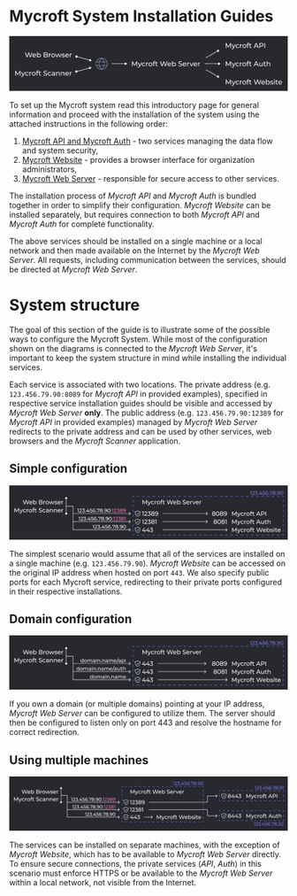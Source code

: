 # Mycroft System Installation Guides

![System structure](./img/system-structure.png 'System structure')

To set up the Mycroft system read this introductory page for general information and proceed with the installation of the system using the attached instructions in the following order:

1. [Mycroft API and Mycroft Auth](./mycroft-api) - two services managing the data flow and system security,
2. [Mycroft Website](./mycroft-website) - provides a browser interface for organization administrators,
3. [Mycroft Web Server](./mycroft-web-server) - responsible for secure access to other services.

The installation process of _Mycroft API_ and _Mycroft Auth_ is bundled together in order to simplify their configuration.
_Mycroft Website_ can be installed separately, but requires connection to both _Mycroft API_ and _Mycroft Auth_ for complete functionality.

The above services should be installed on a single machine or a local network and then made available on the Internet by the _Mycroft Web Server_.
All requests, including communication between the services, should be directed at _Mycroft Web Server_.

# System structure

The goal of this section of the guide is to illustrate some of the possible ways to configure the Mycroft System.
While most of the configuration shown on the diagrams is connected to the _Mycroft Web Server_, it's important to keep the system structure in mind while installing the individual services.

Each service is associated with two locations.
The private address (e.g. `123.456.79.90:8089` for _Mycroft API_ in provided examples), specified in respective service installation guides should be visible and accessed by _Mycroft Web Server_ **only**.
The public address (e.g. `123.456.79.90:12389` for _Mycroft API_ in provided examples) managed by _Mycroft Web Server_ redirects to the private address and can be used by other services, web browsers and the _Mycroft Scanner_ application.

## Simple configuration

![Simple configuration](./img/system-simple.png 'Simple configuration')

The simplest scenario would assume that all of the services are installed on a single machine (e.g. `123.456.79.90`).
_Mycroft Website_ can be accessed on the original IP address when hosted on port `443`.
We also specify public ports for each Mycroft service, redirecting to their private ports configured in their respective installations.

## Domain configuration

![Domain configuration](./img/system-domain.png 'Domain configuration')

If you own a domain (or multiple domains) pointing at your IP address, _Mycroft Web Server_ can be configured to utilize them.
The server should then be configured to listen only on port 443 and resolve the hostname for correct redirection.

## Using multiple machines

![Multiserver configuration](./img/system-multiple.png 'Multiserver configuration')

The services can be installed on separate machines, with the exception of _Mycroft Website_, which has to be available to _Mycroft Web Server_ directly.
To ensure secure connections, the private services (_API_, _Auth_) in this scenario must enforce HTTPS or be available to the _Mycroft Web Server_ within a local network, not visible from the Internet.
